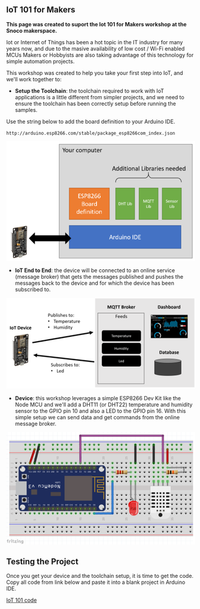 ## IoT 101 for Makers

**This page was created to suport the Iot 101 for Makers workshop at the Snoco makerspace.**

Iot or Internet of Things has been a hot topic in the IT industry for many years now, and due to the masive availability of low cost / Wi-Fi enabled MCUs Makers or Hobbyists are also taking advantage of this technology for simple automation projects.

This workshop was created to help you take your first step into IoT, and we'll work together to:

- **Setup the Toolchain**: the toolchain required to work with IoT applications is a little different from simpler projects, and we need to ensure the toolchain has been correctly setup before running the samples. 

Use the string below to add the board definition to your Arduino IDE.

```
http://arduino.esp8266.com/stable/package_esp8266com_index.json

```

![Toolchain](Images/toolchain.png)

- **IoT End to End**: the device will be connected to an online service (message broker) that gets the messages published and pushes the messages back to the device and for which the device has been subscribed to.

![Toolchain](Images/e2e.png)

- **Device**: this workshop leverages a simple ESP8266 Dev Kit like the Node MCU and we'll add a DHT11 (or DHT22) temperature and humidity sensor to the GPIO pin 10 and also a LED to the GPIO pin 16. With this simple setup we can send data and get commands from the online message broker. 

![Toolchain](Images/breadboard.png)

## Testing the Project

Once you get your device and the toolchain setup, it is time to get the code. Copy all code from link below and paste it into a blank project in Arduino IDE.

[IoT 101 code](https://raw.githubusercontent.com/wduraes/Workshops/master/IoT%20101%20for%20Makers/IoT_101_Online/IoT_101_Online.ino)

